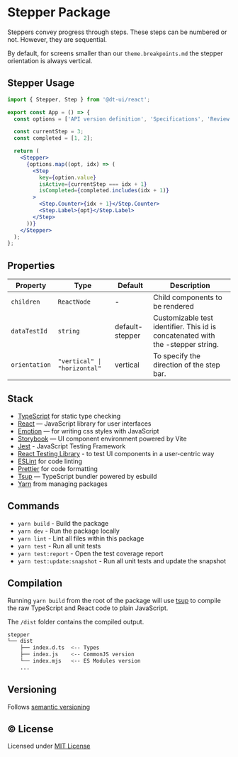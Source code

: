 # Stepper Package

Steppers convey progress through steps. These steps can be numbered or not. However, they are sequential.

By default, for screens smaller than our `theme.breakpoints.md` the stepper orientation is always vertical.

## Stepper Usage

```jsx
import { Stepper, Step } from '@dt-ui/react';

export const App = () => {
  const options = ['API version definition', 'Specifications', 'Review'];

  const currentStep = 3;
  const completed = [1, 2];

  return (
    <Stepper>
      {options.map((opt, idx) => (
        <Step
          key={option.value}
          isActive={currentStep === idx + 1}
          isCompleted={completed.includes(idx + 1)}
        >
          <Step.Counter>{idx + 1}</Step.Counter>
          <Step.Label>{opt}</Step.Label>
        </Step>
      ))}
    </Stepper>
  );
};
```

## Properties

| Property      | Type                         | Default         | Description                                                                     |
| ------------- | ---------------------------- | --------------- | ------------------------------------------------------------------------------- |
| `children`    | `ReactNode`                  | -               | Child components to be rendered                                                 |
| `dataTestId`  | `string`                     | default-stepper | Customizable test identifier. This id is concatenated with the -stepper string. |
| `orientation` | `"vertical" \| "horizontal"` | vertical        | To specify the direction of the step bar.                                       |

## Stack

- [TypeScript](https://www.typescriptlang.org/) for static type checking
- [React](https://reactjs.org/) — JavaScript library for user interfaces
- [Emotion](https://emotion.sh/docs/introduction) — for writing css styles with JavaScript
- [Storybook](https://storybook.js.org/) — UI component environment powered by Vite
- [Jest](https://jestjs.io/) - JavaScript Testing Framework
- [React Testing Library](https://testing-library.com/) - to test UI components in a user-centric way
- [ESLint](https://eslint.org/) for code linting
- [Prettier](https://prettier.io) for code formatting
- [Tsup](https://github.com/egoist/tsup) — TypeScript bundler powered by esbuild
- [Yarn](https://yarnpkg.com/) from managing packages

## Commands

- `yarn build` - Build the package
- `yarn dev` - Run the package locally
- `yarn lint` - Lint all files within this package
- `yarn test` - Run all unit tests
- `yarn test:report` - Open the test coverage report
- `yarn test:update:snapshot` - Run all unit tests and update the snapshot

## Compilation

Running `yarn build` from the root of the package will use [tsup](https://tsup.egoist.dev/) to compile the raw TypeScript and React code to plain JavaScript.

The `/dist` folder contains the compiled output.

```bash
stepper
└── dist
    ├── index.d.ts  <-- Types
    ├── index.js    <-- CommonJS version
    └── index.mjs   <-- ES Modules version
    ...
```

## Versioning

Follows [semantic versioning](https://semver.org/)

## &copy; License

Licensed under [MIT License](LICENSE.md)
